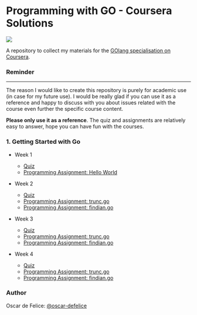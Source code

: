 # Programming with GO - Coursera Solutions

![](https://www.vertica.com/wp-content/uploads/2019/07/Golang.png)

A repository to collect my materials for the [GOlang specialisation on Coursera](https://www.coursera.org/specializations/google-golang).

### Reminder
-------------------
The reason I would like to create this repository is purely for academic use (in case for my future use).
I would be really glad if you can use it as a reference and happy to discuss with you about issues related with the course even further the specific course content.

**Please only use it as a reference**. The quiz and assignments are relatively easy to answer, hope you can have fun with the courses.  

### 1. Getting Started with Go
* Week 1
	* [Quiz](https://github.com/oscar-defelice/googleGoSpecialisation-Coursera/blob/master/GettingStartedWithGo/Week1/QuizSolution.md)
	* [Programming Assignment: Hello World](https://github.com/oscar-defelice/googleGoSpecialisation-Coursera/blob/master/GettingStartedWithGo/Week1/HelloWorld.go)

* Week 2
	* [Quiz](https://github.com/oscar-defelice/googleGoSpecialisation-Coursera/blob/master/GettingStartedWithGo/Week2/QuizSolution.md)
	* [Programming Assignment: trunc.go](https://github.com/oscar-defelice/googleGoSpecialisation-Coursera/blob/master/GettingStartedWithGo/Week2/trunc.go)
	* [Programming Assignment: findian.go](https://github.com/oscar-defelice/googleGoSpecialisation-Coursera/blob/master/GettingStartedWithGo/Week2/findian.go)

* Week 3
	* [Quiz](https://github.com/oscar-defelice/googleGoSpecialisation-Coursera/blob/master/GettingStartedWithGo/Week3/QuizSolution.md)
	* [Programming Assignment: trunc.go](https://github.com/oscar-defelice/googleGoSpecialisation-Coursera/blob/master/GettingStartedWithGo/Week3/trunc.go)
	* [Programming Assignment: findian.go](https://github.com/oscar-defelice/googleGoSpecialisation-Coursera/blob/master/GettingStartedWithGo/Week3/findian.go)

* Week 4
	* [Quiz](https://github.com/oscar-defelice/googleGoSpecialisation-Coursera/blob/master/GettingStartedWithGo/Week4/QuizSolution.md)
	* [Programming Assignment: trunc.go](https://github.com/oscar-defelice/googleGoSpecialisation-Coursera/blob/master/GettingStartedWithGo/Week4/trunc.go)
	* [Programming Assignment: findian.go](https://github.com/oscar-defelice/googleGoSpecialisation-Coursera/blob/master/GettingStartedWithGo/Week4/findian.go)

### Author
Oscar de Felice: [@oscar-defelice](https://github.com/oscar-defelice)
